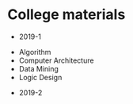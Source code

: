 # College materials
* 2019-1
-   Algorithm
-   Computer Architecture
-   Data Mining
-   Logic Design
* 2019-2

